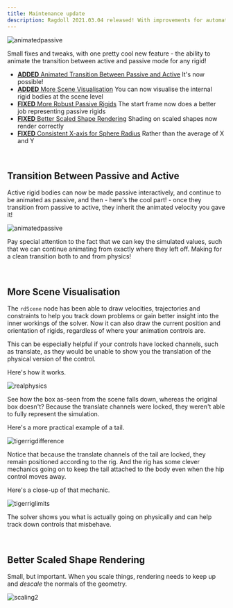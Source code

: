 ```yaml
---
title: Maintenance update
description: Ragdoll 2021.03.04 released! With improvements for automatic initial state and more.
---
```


![animatedpassive](https://user-images.githubusercontent.com/2152766/109984568-ce9d8f80-7cfb-11eb-9081-d52e3356c396.gif)

Small fixes and tweaks, with one pretty cool new feature - the ability to animate the transition between active and passive mode for any rigid!

- [**ADDED** Animated Transition Between Passive and Active](#transition-between-active-and-passive) It's now possible!
- [**ADDED** More Scene Visualisation](#more-scene-visualisation) You can now visualise the internal rigid bodies at the scene level
- [**FIXED** More Robust Passive Rigids](#) The start frame now does a better job representing passive rigids
- [**FIXED** Better Scaled Shape Rendering](#better-scaled-shape-rendering) Shading on scaled shapes now render correctly
- [**FIXED** Consistent X-axis for Sphere Radius](#) Rather than the average of X and Y

<br>

## Transition Between Passive and Active

Active rigid bodies can now be made passive interactively, and continue to be animated as passive, and then - here's the cool part! - once they transition from passive to active, they inherit the animated velocity you gave it!

![animatedpassive](https://user-images.githubusercontent.com/2152766/109984568-ce9d8f80-7cfb-11eb-9081-d52e3356c396.gif)

Pay special attention to the fact that we can key the simulated values, such that we can continue animating from exactly where they left off. Making for a clean transition both to and from physics!

<br>

## More Scene Visualisation

The `rdScene` node has been able to draw velocities, trajectories and constraints to help you track down problems or gain better insight into the inner workings of the solver. Now it can also draw the current position and orientation of rigids, regardless of where your animation controls are.

This can be especially helpful if your controls have locked channels, such as translate, as they would be unable to show you the translation of the physical version of the control.

Here's how it works.

![realphysics](https://user-images.githubusercontent.com/2152766/109979003-584a5e80-7cf6-11eb-9e1c-d1dde2f3d3a6.gif)

See how the box as-seen from the scene falls down, whereas the original box doesn't? Because the translate channels were locked, they weren't able to fully represent the simulation.

Here's a more practical example of a tail.

![tigerrigdifference](https://user-images.githubusercontent.com/2152766/109979935-559c3900-7cf7-11eb-8bdb-17fac60f682d.gif)

Notice that because the translate channels of the tail are locked, they remain positioned according to the rig. And the rig has some clever mechanics going on to keep the tail attached to the body even when the hip control moves away.

Here's a close-up of that mechanic.

![tigerriglimits](https://user-images.githubusercontent.com/2152766/109979983-5c2ab080-7cf7-11eb-832f-3c2bc4a63e65.gif)

The solver shows you what is actually going on physically and can help track down controls that misbehave.

<br>

## Better Scaled Shape Rendering

Small, but important. When you scale things, rendering needs to keep up and *descale* the normals of the geometry.

![scaling2](https://user-images.githubusercontent.com/2152766/109985543-c6921f80-7cfc-11eb-851a-0f66bfdf3ba9.gif)

